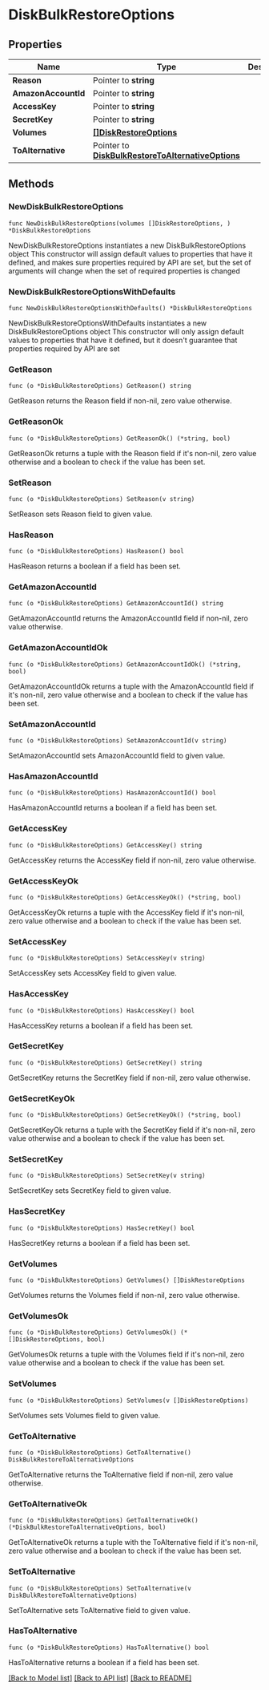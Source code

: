 # DiskBulkRestoreOptions

## Properties

Name | Type | Description | Notes
------------ | ------------- | ------------- | -------------
**Reason** | Pointer to **string** |  | [optional] 
**AmazonAccountId** | Pointer to **string** |  | [optional] 
**AccessKey** | Pointer to **string** |  | [optional] 
**SecretKey** | Pointer to **string** |  | [optional] 
**Volumes** | [**[]DiskRestoreOptions**](DiskRestoreOptions.md) |  | 
**ToAlternative** | Pointer to [**DiskBulkRestoreToAlternativeOptions**](DiskBulkRestoreToAlternativeOptions.md) |  | [optional] 

## Methods

### NewDiskBulkRestoreOptions

`func NewDiskBulkRestoreOptions(volumes []DiskRestoreOptions, ) *DiskBulkRestoreOptions`

NewDiskBulkRestoreOptions instantiates a new DiskBulkRestoreOptions object
This constructor will assign default values to properties that have it defined,
and makes sure properties required by API are set, but the set of arguments
will change when the set of required properties is changed

### NewDiskBulkRestoreOptionsWithDefaults

`func NewDiskBulkRestoreOptionsWithDefaults() *DiskBulkRestoreOptions`

NewDiskBulkRestoreOptionsWithDefaults instantiates a new DiskBulkRestoreOptions object
This constructor will only assign default values to properties that have it defined,
but it doesn't guarantee that properties required by API are set

### GetReason

`func (o *DiskBulkRestoreOptions) GetReason() string`

GetReason returns the Reason field if non-nil, zero value otherwise.

### GetReasonOk

`func (o *DiskBulkRestoreOptions) GetReasonOk() (*string, bool)`

GetReasonOk returns a tuple with the Reason field if it's non-nil, zero value otherwise
and a boolean to check if the value has been set.

### SetReason

`func (o *DiskBulkRestoreOptions) SetReason(v string)`

SetReason sets Reason field to given value.

### HasReason

`func (o *DiskBulkRestoreOptions) HasReason() bool`

HasReason returns a boolean if a field has been set.

### GetAmazonAccountId

`func (o *DiskBulkRestoreOptions) GetAmazonAccountId() string`

GetAmazonAccountId returns the AmazonAccountId field if non-nil, zero value otherwise.

### GetAmazonAccountIdOk

`func (o *DiskBulkRestoreOptions) GetAmazonAccountIdOk() (*string, bool)`

GetAmazonAccountIdOk returns a tuple with the AmazonAccountId field if it's non-nil, zero value otherwise
and a boolean to check if the value has been set.

### SetAmazonAccountId

`func (o *DiskBulkRestoreOptions) SetAmazonAccountId(v string)`

SetAmazonAccountId sets AmazonAccountId field to given value.

### HasAmazonAccountId

`func (o *DiskBulkRestoreOptions) HasAmazonAccountId() bool`

HasAmazonAccountId returns a boolean if a field has been set.

### GetAccessKey

`func (o *DiskBulkRestoreOptions) GetAccessKey() string`

GetAccessKey returns the AccessKey field if non-nil, zero value otherwise.

### GetAccessKeyOk

`func (o *DiskBulkRestoreOptions) GetAccessKeyOk() (*string, bool)`

GetAccessKeyOk returns a tuple with the AccessKey field if it's non-nil, zero value otherwise
and a boolean to check if the value has been set.

### SetAccessKey

`func (o *DiskBulkRestoreOptions) SetAccessKey(v string)`

SetAccessKey sets AccessKey field to given value.

### HasAccessKey

`func (o *DiskBulkRestoreOptions) HasAccessKey() bool`

HasAccessKey returns a boolean if a field has been set.

### GetSecretKey

`func (o *DiskBulkRestoreOptions) GetSecretKey() string`

GetSecretKey returns the SecretKey field if non-nil, zero value otherwise.

### GetSecretKeyOk

`func (o *DiskBulkRestoreOptions) GetSecretKeyOk() (*string, bool)`

GetSecretKeyOk returns a tuple with the SecretKey field if it's non-nil, zero value otherwise
and a boolean to check if the value has been set.

### SetSecretKey

`func (o *DiskBulkRestoreOptions) SetSecretKey(v string)`

SetSecretKey sets SecretKey field to given value.

### HasSecretKey

`func (o *DiskBulkRestoreOptions) HasSecretKey() bool`

HasSecretKey returns a boolean if a field has been set.

### GetVolumes

`func (o *DiskBulkRestoreOptions) GetVolumes() []DiskRestoreOptions`

GetVolumes returns the Volumes field if non-nil, zero value otherwise.

### GetVolumesOk

`func (o *DiskBulkRestoreOptions) GetVolumesOk() (*[]DiskRestoreOptions, bool)`

GetVolumesOk returns a tuple with the Volumes field if it's non-nil, zero value otherwise
and a boolean to check if the value has been set.

### SetVolumes

`func (o *DiskBulkRestoreOptions) SetVolumes(v []DiskRestoreOptions)`

SetVolumes sets Volumes field to given value.


### GetToAlternative

`func (o *DiskBulkRestoreOptions) GetToAlternative() DiskBulkRestoreToAlternativeOptions`

GetToAlternative returns the ToAlternative field if non-nil, zero value otherwise.

### GetToAlternativeOk

`func (o *DiskBulkRestoreOptions) GetToAlternativeOk() (*DiskBulkRestoreToAlternativeOptions, bool)`

GetToAlternativeOk returns a tuple with the ToAlternative field if it's non-nil, zero value otherwise
and a boolean to check if the value has been set.

### SetToAlternative

`func (o *DiskBulkRestoreOptions) SetToAlternative(v DiskBulkRestoreToAlternativeOptions)`

SetToAlternative sets ToAlternative field to given value.

### HasToAlternative

`func (o *DiskBulkRestoreOptions) HasToAlternative() bool`

HasToAlternative returns a boolean if a field has been set.


[[Back to Model list]](../README.md#documentation-for-models) [[Back to API list]](../README.md#documentation-for-api-endpoints) [[Back to README]](../README.md)



